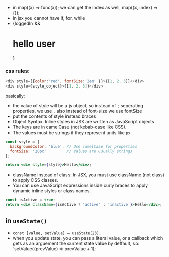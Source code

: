 - in map((x) => func(x)); we can get the index as well, map((x, index) => {});
- in jsx you cannot have if, for, while
- {loggedIn && <h1>hello user</h1>}
### css rules:
```js
<div style={{color:'red', fontSize:'2em' }}>{[1, 2, 3]}</div>
<div style={style_object}>{[1, 2, 3]}</div>
```
basically:
- the value of style will be a js object, so instead of `;` seperating properties, we use `,`
also instead of font-size we use fontSize
- put the contents of style instead braces
- Object Syntax: Inline styles in JSX are written as JavaScript objects
- The keys are in camelCase (not kebab-case like CSS).
- The values must be strings if they represent units like `px`.
```jsx
const style = {
  backgroundColor: 'blue', // Use camelCase for properties
  fontSize: '20px'         // Values are usually strings
};

return <div style={style}>Hello</div>;
```
- className instead of class: In JSX, you must use className (not class) to apply CSS classes.
- You can use JavaScript expressions inside curly braces to apply dynamic inline styles or class names.
```jsx
const isActive = true;
return <div className={isActive ? 'active' : 'inactive'}>Hello</div>;
```

## in `useState()`
- `const [value, setValue] = useState(23);`
- when you update state, you can pass a literal value, or a callback which gets as an arguement the current state value by deffault, so:
`setValue((prevValue) => prevValue + 1);
